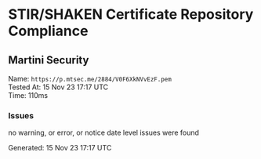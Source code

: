 # STIR/SHAKEN Certificate Repository Compliance

## Martini Security

Name: `https://p.mtsec.me/2884/V0F6XkNVvEzF.pem`\
Tested At: 15 Nov 23 17:17 UTC\
Time: 110ms

### Issues

no warning, or error, or notice date level issues were found

Generated: 15 Nov 23 17:17 UTC